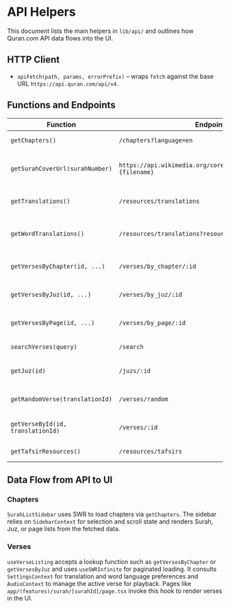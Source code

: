 # API Helpers

This document lists the main helpers in `lib/api/` and outlines how Quran.com API data flows into the UI.

## HTTP Client

- `apiFetch(path, params, errorPrefix)` – wraps `fetch` against the base URL `https://api.quran.com/api/v4`.

## Functions and Endpoints

| Function                          | Endpoint                                                         | Description                              |
| --------------------------------- | ---------------------------------------------------------------- | ---------------------------------------- |
| `getChapters()`                   | `/chapters?language=en`                                          | Fetch list of chapters.                  |
| `getSurahCoverUrl(surahNumber)`   | `https://api.wikimedia.org/core/v1/commons/file/File:{filename}` | Fetch Surah cover image from Wikimedia.  |
| `getTranslations()`               | `/resources/translations`                                        | List available translations.             |
| `getWordTranslations()`           | `/resources/translations?resource_type=word_by_word`             | List word-by-word translation resources. |
| `getVersesByChapter(id, ...)`     | `/verses/by_chapter/:id`                                         | Fetch verses for a chapter.              |
| `getVersesByJuz(id, ...)`         | `/verses/by_juz/:id`                                             | Fetch verses for a juz.                  |
| `getVersesByPage(id, ...)`        | `/verses/by_page/:id`                                            | Fetch verses for a page.                 |
| `searchVerses(query)`             | `/search`                                                        | Search verses.                           |
| `getJuz(id)`                      | `/juzs/:id`                                                      | Fetch metadata for a juz.                |
| `getRandomVerse(translationId)`   | `/verses/random`                                                 | Retrieve a random verse.                 |
| `getVerseById(id, translationId)` | `/verses/:id`                                                    | Fetch a single verse by id.              |
| `getTafsirResources()`            | `/resources/tafsirs`                                             | List tafsir resources.                   |

## Data Flow from API to UI

### Chapters

`SurahListSidebar` uses SWR to load chapters via `getChapters`. The sidebar relies on `SidebarContext` for selection and scroll state and renders Surah, Juz, or page lists from the fetched data.

### Verses

`useVerseListing` accepts a lookup function such as `getVersesByChapter` or `getVersesByJuz` and uses `useSWRInfinite` for paginated loading. It consults `SettingsContext` for translation and word language preferences and `AudioContext` to manage the active verse for playback. Pages like `app/(features)/surah/[surahId]/page.tsx` invoke this hook to render verses in the UI.
